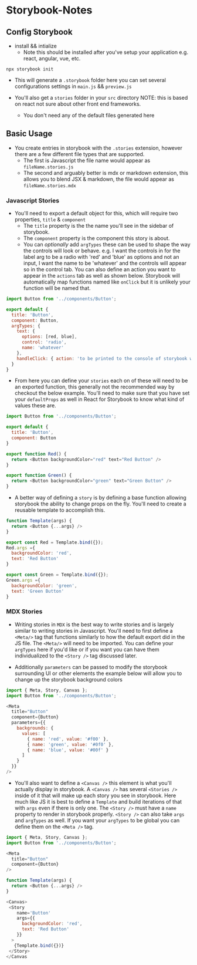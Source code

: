 # Storybook-Notes

## Config Storybook 

* install && intialize
  * Note this should be installed after you've setup your application e.g. react, angular, vue, etc. 

```command line
npx storybook init
```

* This will generate a `.storybook` folder here you can set several configurations settings in `main.js` && `preview.js`

* You'll also get a `stories` folder in your `src` directory NOTE: this is based on react not sure about other front end frameworks.
  * You don't need any of the default files generated here 
  
## Basic Usage 

* You create entries in storybook with the `.stories` extension, however there are a few different file types that are supported. 
  * The first is Javascript the file name would appear as `fileName.stories.js`
  * The second and arguably better is mdx or markdown extension, this allows you to blend JSX & markdown, the file would appear as `fileName.stories.mdx`
  
### Javascript Stories 

* You'll need to export a default object for this, which will require two properties, `title` & `component` 
  * The `title` property is the the name you'll see in the sidebar of storybook. 
  * The `component` property is the component this story is about. 
  * You can *optionally* add `argTypes` these can be used to shape the way the controls will look or behave. e.g. I want the controls in for the label arg to be a radio with 'red' and 'blue' as options and not an input, I want the name to be 'whatever' and the controls will appear so in the control tab. You can also define an action you want to appear in the `actions` tab as well as shown below. Storybook will automatically map functions named like `onClick` but it is unlikely your function will be named that. 
  
```javascript
import Button from '../components/Button'; 

export default {
  title: 'Button',
  component: Button,
  argTypes: {
    text: { 
      options: [red, blue],
      control: 'radio',
      name: 'whatever'
    },
    handleClick: { action: 'to be printed to the console of storybook when event fires' }
  }
}
```
  
* From here you can define your `stories` each on of these will need to be an exported function, this generally not the recommended way by checkout the below example. You'll need to make sure that you have set your `defaultProps` as well in React for Storybook to know what kind of values these are. 

```javascript
import Button from '../components/Button'; 

export default {
  title: 'Button',
  component: Button
}

export function Red() {
  return <Button backgroundColor="red" text="Red Button" />
}

export function Green() {
  return <Button backgroundColor="green" text="Green Button" />
}
```

* A better way of defining a `story` is by defining a base function allowing storybook the ability to change props on the fly. You'll need to create a reusable template to accomplish this. 

```javascript
function Template(args) {
  return <Button {...args} />
}

export const Red = Template.bind({});
Red.args ={
  backgroundColor: 'red',
  text: 'Red Button'
}

export const Green = Template.bind({});
Green.args ={
  backgroundColor: 'green',
  text: 'Green Button'
}
```

### MDX Stories

* Writing stories in `MDX` is the best way to write stories and is largely similar to writing stories in Javascript. You'll need to first define a `<Meta/>` tag that functions similarly to how the default export did in the JS file. The `<Meta/>` will need to be imported. You can define your `argTypes` here if you'd like or if you want you can have them individualized to the `<Story />` tag discussed later. 

* Additionally `parameters` can be passed to modify the storybook surrounding UI or other elements the example below will allow you to change up the storybook background colors  

```javascript
import { Meta, Story, Canvas };
import Button from '../components/Button'; 

<Meta 
  title="Button" 
  component={Button}
  parameters={{
    backgrounds: {
      values: [
        { name: 'red', value: '#f00' },
        { name: 'green', value: '#0f0' },
        { name: 'blue', value: '#00f' }
      ]
    }
  }}
/>
```

* You'll also want to define a `<Canvas />` this element is what you'll actually display in storybook. A `<Canvas />` has several `<Stories />` inside of it that will make up each story you see in storybook. Here much like JS it is best to define a `Template` and build iterations of that with `args` even if there is only one. The `<Story />` must have a `name` property to render in storybook properly. `<Story />` can also take `args` and `argTypes` as well. If you want your `argTypes` to be global you can define them on the `<Meta />` tag.

```javascript
import { Meta, Story, Canvas };
import Button from '../components/Button'; 

<Meta 
  title="Button" 
  component={Button}
/>

function Template(args) {
  return <Button {...args} />
}

<Canvas>
 <Story 
    name='Button'
    args={{
      backgroundColor: 'red', 
      text: 'Red Button'
    }}
  >
   {Template.bind({})}
 </Story>
</Canvas
```
